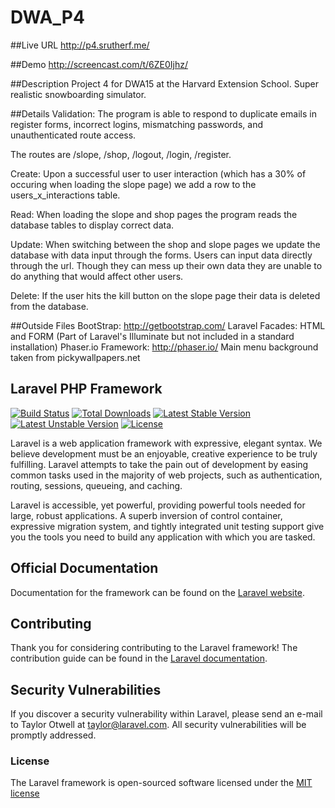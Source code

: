 # DWA_P4

##Live URL
<http://p4.srutherf.me/>

##Demo
<http://screencast.com/t/6ZE0Ijhz/>

##Description
Project 4 for DWA15 at the Harvard Extension School.  Super realistic snowboarding simulator.

##Details
Validation:  The program is able to respond to duplicate emails in register forms, incorrect logins, mismatching passwords, and unauthenticated route access.

The routes are /slope, /shop, /logout, /login, /register.

Create:  Upon a successful user to user interaction (which has a 30% of occuring when loading the slope page) we add a row to the users_x_interactions table.

Read:  When loading the slope and shop pages the program reads the database tables to display correct data.

Update:  When switching between the shop and slope pages we update the database with data input through the forms.  Users can input data directly through the url.  Though they can mess up their own data they are unable to do anything that would affect other users.

Delete:  If the user hits the kill button on the slope page their data is deleted from the database.

##Outside Files
BootStrap: http://getbootstrap.com/
Laravel Facades:  HTML and FORM (Part of Laravel's Illuminate but not included in a standard installation)
Phaser.io Framework: http://phaser.io/
Main menu background taken from pickywallpapers.net

## Laravel PHP Framework

[![Build Status](https://travis-ci.org/laravel/framework.svg)](https://travis-ci.org/laravel/framework)
[![Total Downloads](https://poser.pugx.org/laravel/framework/d/total.svg)](https://packagist.org/packages/laravel/framework)
[![Latest Stable Version](https://poser.pugx.org/laravel/framework/v/stable.svg)](https://packagist.org/packages/laravel/framework)
[![Latest Unstable Version](https://poser.pugx.org/laravel/framework/v/unstable.svg)](https://packagist.org/packages/laravel/framework)
[![License](https://poser.pugx.org/laravel/framework/license.svg)](https://packagist.org/packages/laravel/framework)

Laravel is a web application framework with expressive, elegant syntax. We believe development must be an enjoyable, creative experience to be truly fulfilling. Laravel attempts to take the pain out of development by easing common tasks used in the majority of web projects, such as authentication, routing, sessions, queueing, and caching.

Laravel is accessible, yet powerful, providing powerful tools needed for large, robust applications. A superb inversion of control container, expressive migration system, and tightly integrated unit testing support give you the tools you need to build any application with which you are tasked.

## Official Documentation

Documentation for the framework can be found on the [Laravel website](http://laravel.com/docs).

## Contributing

Thank you for considering contributing to the Laravel framework! The contribution guide can be found in the [Laravel documentation](http://laravel.com/docs/contributions).

## Security Vulnerabilities

If you discover a security vulnerability within Laravel, please send an e-mail to Taylor Otwell at taylor@laravel.com. All security vulnerabilities will be promptly addressed.

### License

The Laravel framework is open-sourced software licensed under the [MIT license](http://opensource.org/licenses/MIT)
